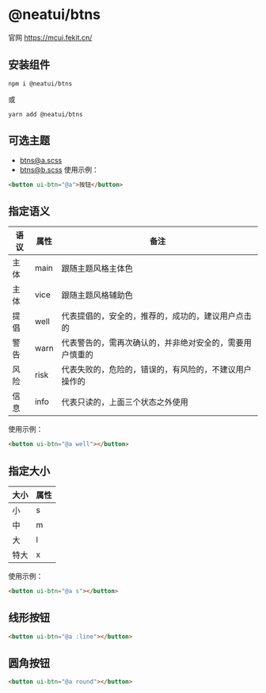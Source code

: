 # @neatui/btns

官网 https://mcui.fekit.cn/

## 安装组件

```
npm i @neatui/btns
```

或

```
yarn add @neatui/btns
```

## 可选主题

- btns@a.scss
- btns@b.scss
  使用示例：

```html
<button ui-btn="@a">按钮</button>
```

## 指定语义

| 语议 | 属性 | 备注                                                     |
| ---- | ---- | -------------------------------------------------------- |
| 主体 | main | 跟随主题风格主体色                                       |
| 主体 | vice | 跟随主题风格辅助色                                       |
| 提倡 | well | 代表提倡的，安全的，推荐的，成功的，建议用户点击的       |
| 警告 | warn | 代表警告的，需再次确认的，并非绝对安全的，需要用户慎重的 |
| 风险 | risk | 代表失败的，危险的，错误的，有风险的，不建议用户操作的   |
| 信息 | info | 代表只读的，上面三个状态之外使用                         |

使用示例：

```html
<button ui-btn="@a well"></button>
```

## 指定大小

| 大小 | 属性 |
| ---- | ---- |
| 小   | s    |
| 中   | m    |
| 大   | l    |
| 特大 | x    |

使用示例：

```html
<button ui-btn="@a s"></button>
```

## 线形按钮

```html
<button ui-btn="@a :line"></button>
```

## 圆角按钮

```html
<button ui-btn="@a round"></button>
```
